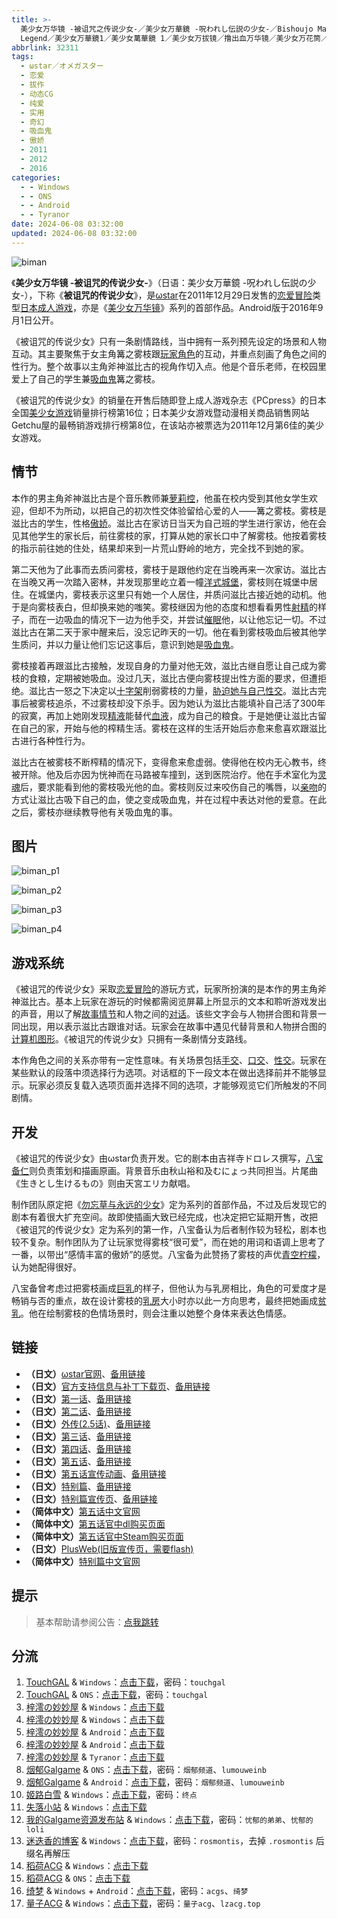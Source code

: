 ```yaml
---
title: >-
  美少女万华镜 -被诅咒之传说少女-／美少女万華鏡 -呪われし伝説の少女-／Bishoujo Mangekyou: A Girl's Cursed
  Legend／美少女万華鏡1／美少女萬華鏡 1／美少女万拔镜／撸出血万华镜／美少女万花筒／Biman／被诅咒的传说少女
abbrlink: 32311
tags:
  - ωstar／オメガスター
  - 恋爱
  - 拔作
  - 动态CG
  - 纯爱
  - 实用
  - 奇幻
  - 吸血鬼
  - 傲娇
  - 2011
  - 2012
  - 2016
categories:
  - - Windows
  - - ONS
  - - Android
  - - Tyranor
date: 2024-06-08 03:32:00
updated: 2024-06-08 03:32:00
---
```


![biman](https://static.saop.cc/vns/img/biman.webp)

《**美少女万华镜 -被诅咒的传说少女-**》（日语：美少女万華鏡 -呪われし伝説の少女-），下称《**被诅咒的传说少女**》，是[ωstar](https://zh.wikipedia.org/wiki/Ωstar)在2011年12月29日发售的[恋爱冒险](https://zh.wikipedia.org/wiki/戀愛冒險)类型[日本成人游戏](https://zh.wikipedia.org/wiki/日本成人遊戲)，亦是《[美少女万华镜](https://zh.wikipedia.org/wiki/美少女万华镜)》系列的首部作品。Android版于2016年9月1日公开。

<!-- more -->

《被诅咒的传说少女》只有一条剧情路线，当中拥有一系列预先设定的场景和人物互动。其主要聚焦于女主角篝之雾枝跟[玩家角色](https://zh.wikipedia.org/wiki/玩家角色)的互动，并重点刻画了角色之间的性行为。整个故事以主角斧神滋比古的视角作切入点。他是个音乐老师，在校园里爱上了自己的学生兼[吸血鬼](https://zh.wikipedia.org/wiki/吸血鬼)篝之雾枝。

《被诅咒的传说少女》的销量在开售后随即登上成人游戏杂志《PCpress》的日本全国[美少女游戏](https://zh.wikipedia.org/wiki/美少女遊戲)销量排行榜第16位；日本美少女游戏暨动漫相关商品销售网站Getchu屋的最畅销游戏排行榜第8位，在该站亦被票选为2011年12月第6佳的美少女游戏。

## 情节

本作的男主角斧神滋比古是个音乐教师兼[萝莉控](https://zh.wikipedia.org/wiki/蘿莉控)，他虽在校内受到其他女学生欢迎，但却不为所动，以把自己的初次性交体验留给心爱的人——篝之雾枝。雾枝是滋比古的学生，性格[傲娇](https://zh.wikipedia.org/wiki/傲嬌)。滋比古在家访日当天为自己班的学生进行家访，他在会见其他学生的家长后，前往雾枝的家，打算从她的家长口中了解雾枝。他按着雾枝的指示前往她的住处，结果却来到一片荒山野岭的地方，完全找不到她的家。

第二天他为了此事而去质问雾枝，雾枝于是跟他约定在当晚再来一次家访。滋比古在当晚又再一次踏入密林，并发现那里屹立着一幢[洋式城堡](https://zh.wikipedia.org/wiki/城堡)，雾枝则在城堡中居住。在城堡内，雾枝表示这里只有她一个人居住，并质问滋比古接近她的动机。他于是向雾枝表白，但却换来她的嗤笑。雾枝继因为他的态度和想看看男性[射精](https://zh.wikipedia.org/wiki/射精)的样子，而在一边吸血的情况下一边为他手交，并尝试[催眠](https://zh.wikipedia.org/wiki/催眠)他，以让他忘记一切。不过滋比古在第二天于家中醒来后，没忘记昨天的一切。他在看到雾枝吸血后被其他学生质问，并以力量让他们忘记这事后，意识到她是[吸血鬼](https://zh.wikipedia.org/wiki/吸血鬼)。

雾枝接着再跟滋比古接触，发现自身的力量对他无效，滋比古继自愿让自己成为雾枝的食粮，定期被她吸血。没过几天，滋比古便向雾枝提出性方面的要求，但遭拒绝。滋比古一怒之下决定以[十字架](https://zh.wikipedia.org/wiki/十字架)削弱雾枝的力量，[胁迫她与自己性交](https://zh.wikipedia.org/wiki/强奸)。滋比古完事后被雾枝追杀，不过雾枝却没下杀手。因为她认为滋比古能填补自己活了300年的寂寞，再加上她刚发现[精液](https://zh.wikipedia.org/wiki/精液)能替代[血液](https://zh.wikipedia.org/wiki/血液)，成为自己的粮食。于是她便让滋比古留在自己的家，开始与他的榨精生活。雾枝在这样的生活开始后亦愈来愈喜欢跟滋比古进行各种性行为。

滋比古在被雾枝不断榨精的情况下，变得愈来愈虚弱。使得他在校内无心教书，终被开除。他及后亦因为恍神而在马路被车撞到，送到医院治疗。他在手术室化为[灵魂](https://zh.wikipedia.org/wiki/靈魂)后，要求能看到他的雾枝吸光他的血。雾枝则反过来咬伤自己的嘴唇，以[亲吻](https://zh.wikipedia.org/wiki/親吻)的方式让滋比古吸下自己的血，使之变成吸血鬼，并在过程中表达对他的爱意。在此之后，雾枝亦继续教导他有关吸血鬼的事。

## 图片

![biman_p1](https://static.saop.cc/vns/img/biman_p1.webp)

![biman_p2](https://static.saop.cc/vns/img/biman_p2.webp)

![biman_p3](https://static.saop.cc/vns/img/biman_p3.webp)

![biman_p4](https://static.saop.cc/vns/img/biman_p4.webp)

## 游戏系统

《被诅咒的传说少女》采取[恋爱冒险](https://zh.wikipedia.org/wiki/戀愛冒險)的游玩方式，玩家所扮演的是本作的男主角斧神滋比古。基本上玩家在游玩的时候都需阅览屏幕上所显示的文本和聆听游戏发出的声音，用以了解[故事情节](https://zh.wikipedia.org/wiki/叙事)和人物之间的[对话](https://zh.wikipedia.org/wiki/對話)。该些文字会与人物拼合图和背景一同出现，用以表示滋比古跟谁对话。玩家会在故事中遇见代替背景和人物拼合图的[计算机图形](https://zh.wikipedia.org/wiki/计算机图形)。《被诅咒的传说少女》只拥有一条剧情分支路线。

本作角色之间的关系亦带有一定性意味。有关场景包括[手交](https://zh.wikipedia.org/wiki/手交)、[口交](https://zh.wikipedia.org/wiki/口交)、[性交](https://zh.wikipedia.org/wiki/性交)。玩家在某些默认的段落中须选择行为选项。对话框的下一段文本在做出选择前并不能够显示。玩家必须反复载入选项页面并选择不同的选项，才能够观览它们所触发的不同剧情。

## 开发

《被诅咒的传说少女》由ωstar负责开发。它的剧本由吉祥寺ドロレス撰写，[八宝备仁](https://zh.wikipedia.org/wiki/八宝备仁)则负责策划和描画原画。背景音乐由秋山裕和及むにょっ共同担当。片尾曲《生きとし生けるもの》则由天宮エリカ献唱。

制作团队原定把《[勿忘草与永远的少女](https://zh.wikipedia.org/wiki/美少女萬華鏡_-勿忘草與永遠的少女-)》定为系列的首部作品，不过及后发现它的剧本有着很大扩充空间。故即使插画大致已经完成，也决定把它延期开售，改把《被诅咒的传说少女》定为系列的第一作，八宝备认为后者制作较为轻松，剧本也较不复杂。制作团队为了让玩家觉得雾枝“很可爱”，而在她的用词和语调上思考了一番，以带出“感情丰富的傲娇”的感觉。八宝备为此赞扬了雾枝的声优[青空柠檬](https://zh.wikipedia.org/wiki/青空檸檬)，认为她配得很好。

八宝备曾考虑过把雾枝画成[巨乳](https://zh.wikipedia.org/wiki/巨乳)的样子，但他认为与乳房相比，角色的可爱度才是畅销与否的重点，故在设计雾枝的[乳房](https://zh.wikipedia.org/wiki/乳房)大小时亦以此一方向思考，最终把她画成[贫乳](https://zh.wikipedia.org/wiki/貧乳)。他在绘制雾枝的色情场景时，则会注重以她整个身体来表达色情感。

## 链接

- **（日文）**[ωstar官网](http://www.favo-soft.jp/omega-star/)、[备用链接](http://www.omega-star.jp)
- **（日文）**[官方支持信息与补丁下载页](http://www.favo-soft.jp/omega-star/support.html)、[备用链接](http://www.omega-star.jp/support.html)
- **（日文）**[第一话](http://www.favo-soft.jp/omega-star/bimanhtml/index.html)、[备用链接](http://www.omega-star.jp/bimanhtml/index.html)
- **（日文）**[第二话](http://www.favo-soft.jp/omega-star/biman2html/index.html)、[备用链接](http://www.omega-star.jp/biman2html/index.html)
- **（日文）**[外传(2.5话)](http://www.favo-soft.jp/omega-star/bimanharuhtml/index.html)、[备用链接](http://www.omega-star.jp/bimanharuhtml/index.html)
- **（日文）**[第三话](http://www.favo-soft.jp/omega-star/biman3html/index.html)、[备用链接](http://www.omega-star.jp/biman3html/index.html)
- **（日文）**[第四话](http://www.favo-soft.jp/omega-star/biman4html/index.html)、[备用链接](http://www.omega-star.jp/biman4html/index.html)
- **（日文）**[第五话](http://www.favo-soft.jp/omega-star/biman5html/index.html)、[备用链接](http://www.omega-star.jp/biman5html/index.html)
- **（日文）**[第五话宣传动画](http://www.favo-soft.jp/omega-star/biman5html/open.html)、[备用链接](http://www.omega-star.jp/biman5html/open.html)
- **（日文）**[特别篇](http://www.favo-soft.jp/omega-star/ibun/index.html)、[备用链接](http://www.omega-star.jp/ibun/index.html)
- **（日文）**[特别篇宣传页](http://www.favo-soft.jp/omega-star/ibun_brandnew.html)、[备用链接](http://www.omega-star.jp/ibun_brandnew.html)
- **（简体中文）**[第五话中文官网](https://bishojomangekyo.com/)
- **（简体中文）**[第五话官中dl购买页面](https://www.dlsite.com/pro/work/=/product_id/VJ013799.html)
- **（简体中文）**[第五话官中Steam购买页面](https://store.steampowered.com/app/1310990)
- **（日文）**[PlusWeb(旧版宣传页，需要flash)](http://www.plus01.jp/htdocs/biman/bisyo.html)
- **（简体中文）**[特别篇中文官网](https://bishojomangekyo.com/ibun/)

## 提示

> 基本帮助请参阅公告：[点我跳转](/p/announcement/)

## 分流

1. [TouchGAL](https://www.touchgal.io/) & `Windows`：[点击下载](https://pan.touchgal.net/s/JD3Ca)，密码：`touchgal`
2. [TouchGAL](https://www.touchgal.io/) & `ONS`：[点击下载](https://pan.touchgal.net/s/5aOHE)，密码：`touchgal`
3. [梓澪の妙妙屋](https://zi0.cc/) & `Windows`：[点击下载](https://zi0.cc/d/%2C%E3%80%90ADV-%E5%86%92%E9%99%A9%E6%B8%B8%E6%88%8F%E3%80%91/%E3%80%90PC%2B%E5%AE%89%E5%8D%93%E3%80%91%E7%BE%8E%E5%B0%91%E5%A5%B3%E4%B8%87%E5%8D%8E%E9%95%9C%E7%B3%BB%E5%88%971-5/PC/1-%E7%BE%8E%E5%B0%91%E5%A5%B3%E4%B8%87%E5%8D%8E%E9%95%9C%20-%E8%A2%AB%E8%AF%85%E5%92%92%E4%B9%8B%E4%BC%A0%E8%AF%B4%E5%B0%91%E5%A5%B3-.zip?sign=7D7AidIsF-4ybkkwTFYp8X8rnEy7SWczRknlPW4woEk=:0)
4. [梓澪の妙妙屋](https://zi0.cc/) & `Windows`：[点击下载](https://zi0.cc/.%E3%80%90%E5%A4%8F%E9%A3%8E%E3%80%91/.%E3%80%90%E5%A4%8F%E9%A3%8E-2%E3%80%91/.%E5%85%B6%E4%BB%96/%E3%80%90_PC%E7%A1%AC%E7%9B%98%E3%80%91%E7%BE%8E%E5%B0%91%E5%A5%B3%E4%B8%87%E5%8D%8E%E9%95%9C1%E2%80%94%E2%80%94%E8%A2%AB%E8%AF%85%E5%92%92%E4%B9%8B%E4%BC%A0%E8%AF%B4%E5%B0%91%E5%A5%B3_tar_zst.rar?from=search)
5. [梓澪の妙妙屋](https://zi0.cc/) & `Android`：[点击下载](https://zi0.cc/d/%60%E3%80%90%E5%BD%92%20%E6%A1%A3%E3%80%91/%E3%80%90%E5%AE%89%E5%8D%93%E5%90%88%E9%9B%86%E3%80%91/005/%E7%BE%8E%E5%B0%91%E5%A5%B3%E4%B8%87%E5%8D%8E%E9%95%9C1.apk?sign=RhhGEUGZPUc76THBEllSXTcmVCDZXA8FZnFr7SExlk8=:0)
6. [梓澪の妙妙屋](https://zi0.cc/) & `Android`：[点击下载](https://zi0.cc/d/%2C%E3%80%90ADV-%E5%86%92%E9%99%A9%E6%B8%B8%E6%88%8F%E3%80%91/%E3%80%90PC%2B%E5%AE%89%E5%8D%93%E3%80%91%E7%BE%8E%E5%B0%91%E5%A5%B3%E4%B8%87%E5%8D%8E%E9%95%9C%E7%B3%BB%E5%88%971-5/%E5%AE%89%E5%8D%93/1-%E7%BE%8E%E5%B0%91%E5%A5%B3%E4%B8%87%E5%8D%8E%E9%95%9C%20-%E8%A2%AB%E8%AF%85%E5%92%92%E4%B9%8B%E4%BC%A0%E8%AF%B4%E5%B0%91%E5%A5%B3.7z?sign=0f-SKBGL2zCGHnQ62QPGjz0RuH4NQplqTxsj340-FIE=:0)
7. [梓澪の妙妙屋](https://zi0.cc/) & `Tyranor`：[点击下载](https://zi0.cc/d/%60%E3%80%90%E5%BD%92%20%E6%A1%A3%E3%80%91/%E3%80%90Tyranor%E5%90%88%E9%9B%86%E3%80%91/%E7%BE%8E%E5%B0%91%E5%A5%B3%E4%B8%87%E5%8D%8E%E9%95%9C%20-%E8%A2%AB%E8%AF%85%E5%92%92%E4%B9%8B%E4%BC%A0%E8%AF%B4%E5%B0%91%E5%A5%B3-%E3%80%90%E6%B1%89%E5%8C%96%E6%AD%A5%E5%85%B5%E3%80%91.rar?sign=_CMHSoS3M8R3ny7tVDVhhbA6_Wv-Xw1OmUyWRBSw66Y=:0)
8. [烟郁Galgame](https://yanyugal.top/) & `ONS`：[点击下载](https://yanyugal.top/d/disk1/%E5%B0%8F%E5%B0%8F%E7%9A%84%E5%88%86%E4%BA%AB%EF%BC%88PC%EF%BC%86%E5%AE%89%E5%8D%93%EF%BC%89/%E5%AE%89%E5%8D%93/ons/%E4%B8%87%E5%8D%8E%E9%95%9C%E5%90%88%E9%9B%86/%E7%BE%8E%E5%B0%91%E5%A5%B3%E4%B8%87%E5%8D%8E%E9%95%9C1.7z)，密码：`烟郁频道`、`lumouweinb`
9. [烟郁Galgame](https://yanyugal.top/) & `Android`：[点击下载](https://yanyugal.top/d/disk1/%E5%B0%8F%E5%B0%8F%E7%9A%84%E5%88%86%E4%BA%AB%EF%BC%88PC%EF%BC%86%E5%AE%89%E5%8D%93%EF%BC%89/%E5%AE%89%E5%8D%93/%E7%9B%B4%E8%A3%85%E5%AE%89%E8%A3%85%E5%8C%85/%E7%BE%8E%E5%B0%91%E5%A5%B3%E4%B8%87%E5%8D%8E%E9%95%9C/%E7%BE%8E%E5%B0%91%E5%A5%B3%E4%B8%87%E5%8D%8E%E9%95%9C1.7z)，密码：`烟郁频道`、`lumouweinb`
10. [姬路白雪](https://pan.jlbx.xyz/) & `Windows`：[点击下载](https://pan.jlbx.xyz/?s=%E8%A2%AB%E8%AF%85%E5%92%92%E4%B9%8B%E4%BC%A0%E8%AF%B4%E5%B0%91%E5%A5%B3)，密码：`终点`
11. [失落小站](https://www.shinnku.com/) & `Windows`：[点击下载](https://www.shinnku.com/api/download/0/win/%E7%BE%8E%E5%B0%91%E5%A5%B3%E4%B8%87%E5%8D%8E%E9%95%9C1-%E8%A2%AB%E8%AF%85%E5%92%92%E4%B9%8B%E4%BC%A0%E8%AF%B4%E5%B0%91%E5%A5%B3.7z)
12. [我的Galgame资源发布站](https://www.ttloli.com/) & `Windows`：[点击下载](https://www.ttloli.com/meishaonvwanhuajing-beizuzhouzhichuanshuoshaonv.html)，密码：`忧郁的弟弟`、`忧郁的loli`
13. [迷迭香的博客](https://rosmontis.com/) & `Windows`：[点击下载](https://drive.rosmontis.com/s/Ax8U0)，密码：`rosmontis`，去掉 `.rosmontis` 后缀名再解压
14. [稻荷ACG](https://amoebi.com/) & `Windows`：[点击下载](https://sakustar.me/art/215)
15. [稻荷ACG](https://amoebi.com/) & `ONS`：[点击下载](https://sakustar.me/art/586)
16. [绮梦](https://acgs.one/) & `Windows` + `Android`：[点击下载](https://game.acgs.one/game/53.html)，密码：`acgs`、`绮梦`
17. [量子ACG](https://lzacg.org/) & `Windows`：[点击下载](https://lzacg.org/6054)，密码：`量子acg`、`lzacg.top`
